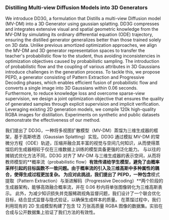 ### Distilling Multi-view Diffusion Models into 3D Generators

We introduce DD3G, a formulation that Distills a multi-view Diffusion model (MV-DM) into a 3D Generator using gaussian splatting. DD3G compresses and integrates extensive visual and spatial geometric knowledge from the MV-DM by simulating its ordinary differential equation (ODE) trajectory, ensuring the distilled generator generalizes better than those trained solely on 3D data. Unlike previous amortized optimization approaches, we align the MV-DM and 3D generator representation spaces to transfer the teacher's probabilistic flow to the student, thus avoiding inconsistencies in optimization objectives caused by probabilistic sampling. The introduction of probabilistic flow and the coupling of various attributes in 3D Gaussians introduce challenges in the generation process. To tackle this, we propose PEPD, a generator consisting of Pattern Extraction and Progressive Decoding phases, which enables efficient fusion of probabilistic flow and converts a single image into 3D Gaussians within 0.06 seconds. Furthermore, to reduce knowledge loss and overcome sparse-view supervision, we design a joint optimization objective that ensures the quality of generated samples through explicit supervision and implicit verification. Leveraging existing 2D generation models, we compile 120k high-quality RGBA images for distillation. Experiments on synthetic and public datasets demonstrate the effectiveness of our method.

我们提出了 DD3G，一种将多视图扩散模型（MV-DM）蒸馏为三维生成器的框架，基于高斯喷洒（Gaussian Splatting）实现。DD3G 通过模拟 MV-DM 的常微分方程（ODE）轨迹，压缩并融合其丰富的视觉与空间几何知识，从而使得蒸馏后的生成器相较于仅在三维数据上训练的模型具备更强的泛化能力。
与以往的摊销式优化方法不同，DD3G 对齐了 MV-DM 与三维生成器的表示空间，从而将教师模型的**概率流（probabilistic flow）**有效传递给学生模型，避免了由概率采样引起的目标函数不一致问题。由于概率流的引入及三维高斯中多种属性的耦合，使得生成过程更加复杂。
为应对此挑战，我们提出了 PEPD，一种包含**模式提取（Pattern Extraction）与渐进解码（Progressive Decoding）**两个阶段的生成器架构，能够高效融合概率流，并在 0.06 秒内将单张图像转化为三维高斯表示。
此外，为减少知识损失并克服稀疏视角监督问题，我们设计了一个联合优化目标，结合显式监督与隐式验证，以确保生成样本的质量。
在蒸馏过程中，我们利用现有的 2D 生成模型构建了包含 12 万张高质量 RGBA 图像的数据集。实验在合成与公开数据集上验证了我们方法的有效性。
